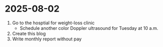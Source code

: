# 2025-08-02

1. Go to the hosptial for weight-loss clinic
    * Schedule another color Doppler ultrasound for Tuesday at 10 a.m.
2. Create this blog
3. Write monthly report without pay
